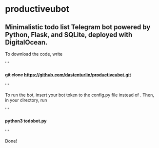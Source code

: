 # productiveubot
## Minimalistic todo list Telegram bot powered by Python, Flask, and SQLite, deployed with DigitalOcean.

To download the code, write 

'''
#### git clone https://github.com/dastenturlin/productiveubot.git
'''

To run the bot, insert your bot token to the config.py file instead of <your token>. Then, in your directory, run
  
'''
#### python3 todobot.py
'''

Done!


